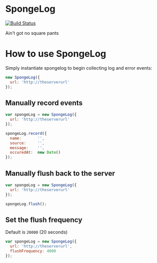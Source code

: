 SpongeLog
=========

[![Build Status](https://travis-ci.org/hojberg/spongelog.png)](https://travis-ci.org/hojberg/spongelog)

Ain't got no square pants

# How to use SpongeLog

Simply instantiate spongelog to begin collecting log and error events:

```javascript
new SpongeLog({
  url: 'http://theserverurl'
});
```

## Manually record events
```javascript
var spongeLog = new SpongeLog({
  url: 'http://theserverurl'
});

spongeLog.record({
  name:       '',
  source:     '',
  message:    '',
  occuredAt:  new Date()
});
```

## Manually flush back to the server

```javascript
var spongeLog = new SpongeLog({
  url: 'http://theserverurl'
});

spongeLog.flush();
```

## Set the flush frequency
Default is `20000` (20 seconds)

```javascript
var spongeLog = new SpongeLog({
  url: 'http://theserverurl',
  flushFrequency: 4000
});
```

